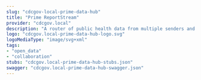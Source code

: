 ```yaml
---
slug: "cdcgov-local-prime-data-hub"
title: "Prime ReportStream"
provider: "cdcgov.local"
description: "A router of public health data from multiple senders and receivers"
logo: "cdcgov.local-prime-data-hub-logo.svg"
logoMediaType: "image/svg+xml"
tags:
- "open_data"
- "collaboration"
stubs: "cdcgov.local-prime-data-hub-stubs.json"
swagger: "cdcgov.local-prime-data-hub-swagger.json"
---
```

